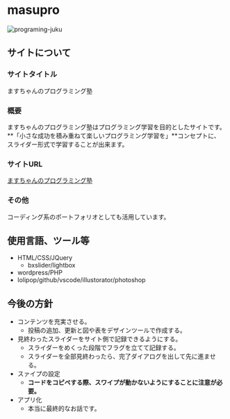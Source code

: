 # masupro

![programing-juku](https://user-images.githubusercontent.com/50900728/111075010-338d8c80-8529-11eb-8c83-b71f03445a47.jpg)

## サイトについて

### サイトタイトル

ますちゃんのプログラミング塾

### 概要

ますちゃんのプログラミング塾はプログラミング学習を目的としたサイトです。<br>
**「小さな成功を積み重ねて楽しいプログラミング学習を」**コンセプトに、<br>
スライダー形式で学習することが出来ます。<br>

### サイトURL

[ますちゃんのプログラミング塾](http://harapeko.cheap.jp/)

### その他

コーディング系のポートフォリオとしても活用しています。

## 使用言語、ツール等

- HTML/CSS/JQuery
    - bxslider/lightbox
- wordpress/PHP
- lolipop/github/vscode/illustorator/photoshop

## 今後の方針

- コンテンツを充実させる。
    - 投稿の追加、更新と図や表をデザインツールで作成する。
- 見終わったスライダーをサイト側で記録できるようにする。
    - スライダーをめくった段階でフラグを立てて記録する。
    - スライダーを全部見終わったら、完了ダイアログを出して先に進ませる。
- スァイプの設定
    - **コードをコピペする際、スワイプが動かないようにすることに注意が必要。**
- アプリ化
    - 本当に最終的なお話です。
